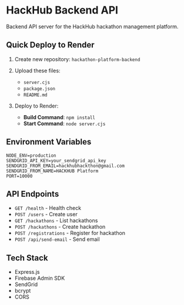 # HackHub Backend API

Backend API server for the HackHub hackathon management platform.

## Quick Deploy to Render

1. Create new repository: `hackathon-platform-backend`
2. Upload these files:
   - `server.cjs`
   - `package.json`
   - `README.md`

3. Deploy to Render:
   - **Build Command**: `npm install`
   - **Start Command**: `node server.cjs`

## Environment Variables

```env
NODE_ENV=production
SENDGRID_API_KEY=your_sendgrid_api_key
SENDGRID_FROM_EMAIL=hackhubhackthon@gmail.com
SENDGRID_FROM_NAME=HACKHUB Platform
PORT=10000
```

## API Endpoints

- `GET /health` - Health check
- `POST /users` - Create user
- `GET /hackathons` - List hackathons
- `POST /hackathons` - Create hackathon
- `POST /registrations` - Register for hackathon
- `POST /api/send-email` - Send email

## Tech Stack

- Express.js
- Firebase Admin SDK
- SendGrid
- bcrypt
- CORS

